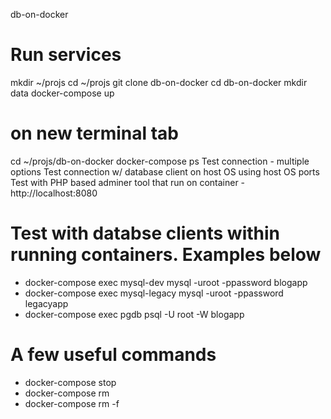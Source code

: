 db-on-docker


# Run services
mkdir ~/projs
cd ~/projs
git clone db-on-docker
cd db-on-docker
mkdir data
docker-compose up

# on new terminal tab
cd ~/projs/db-on-docker
docker-compose ps
Test connection - multiple options
Test connection w/ database client on host OS using host OS ports
Test with PHP based adminer tool that run on container - http://localhost:8080

# Test with databse clients within running containers. Examples below

* docker-compose exec mysql-dev mysql -uroot -ppassword blogapp
* docker-compose exec mysql-legacy mysql -uroot -ppassword legacyapp
* docker-compose exec pgdb psql -U root -W blogapp

# A few useful commands
- docker-compose stop
- docker-compose rm
- docker-compose rm -f 

